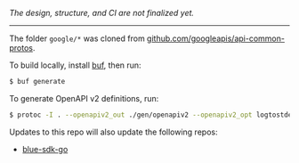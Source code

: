 _The design, structure, and CI are not finalized yet._

----

The folder `google/*` was cloned from [github.com/googleapis/api-common-protos](https://github.com/googleapis/api-common-protos).

To build locally, install [buf](https://docs.buf.build/), then run:
```bash
$ buf generate
```

To generate OpenAPI v2 definitions, run:
```bash
$ protoc -I . --openapiv2_out ./gen/openapiv2 --openapiv2_opt logtostderr=true svc/v1/file.proto
```

Updates to this repo will also update the following repos:
* [blue-sdk-go](https://github.com/alphauslabs/blue-sdk-go)
